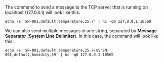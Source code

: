 The command to send a message to the TCP server that is running on localhost (127.0.0.1) will look like this:

```shell
echo -e 'SN-001,default,temperature,25.7' | nc -q0 127.0.0.1 10560
```

We can also send multiple messages in one string, separated by **Message Separator** (**System Line Delimiter**).
In this case, the command will look like this:

```shell
echo -e 'SN-001,default,temperature,25.7\n\rSN-001,default,humidity,69' | nc -q0 127.0.0.1 10560
```
